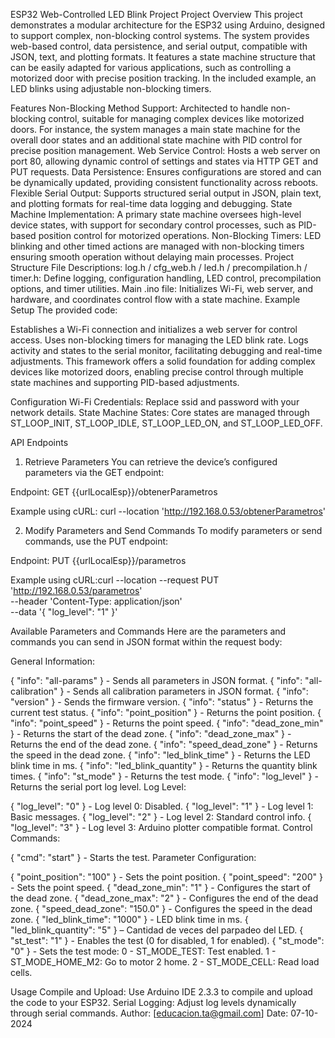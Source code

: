 ESP32 Web-Controlled LED Blink  Project
Project Overview
This project demonstrates a modular architecture for the ESP32 using Arduino, designed to support complex,
 non-blocking control systems. The system provides web-based control, data persistence, and serial output,
  compatible with JSON, text, and plotting formats. It features a state machine structure that can be easily 
  adapted for various applications, such as controlling a motorized door with precise position tracking.
   In the included example, an LED blinks using adjustable non-blocking timers.

Features
Non-Blocking Method Support: Architected to handle non-blocking control, suitable for managing complex devices like motorized doors.
 For instance, the system manages a main state machine for the overall door states and an additional state machine
  with PID control for precise position management.
Web Service Control: Hosts a web server on port 80, allowing dynamic control of settings and states via HTTP GET and PUT requests.
Data Persistence: Ensures configurations are stored and can be dynamically updated, providing consistent functionality across reboots.
Flexible Serial Output: Supports structured serial output in JSON, plain text, and plotting formats for real-time data logging and debugging.
State Machine Implementation: A primary state machine oversees high-level device states,
 with support for secondary control processes, such as PID-based position control for motorized operations.
Non-Blocking Timers: LED blinking and other timed actions are managed with non-blocking timers
 ensuring smooth operation without delaying main processes.
Project Structure
File Descriptions:
log.h / cfg_web.h / led.h / precompilation.h / timer.h: Define logging, configuration handling, LED control, precompilation options, and timer utilities.
Main .ino file: Initializes Wi-Fi, web server, and hardware, and coordinates control flow with a state machine.
Example Setup
The provided code:

Establishes a Wi-Fi connection and initializes a web server for control access.
Uses non-blocking timers for managing the LED blink rate.
Logs activity and states to the serial monitor, facilitating debugging and real-time adjustments.
This framework offers a solid foundation for adding complex devices like motorized doors,
 enabling precise control through multiple state machines and supporting PID-based adjustments.

Configuration
Wi-Fi Credentials: Replace ssid and password with your network details.
State Machine States: Core states are managed through ST_LOOP_INIT, ST_LOOP_IDLE, ST_LOOP_LED_ON, and ST_LOOP_LED_OFF.


API Endpoints
1. Retrieve Parameters
You can retrieve the device’s configured parameters via the GET endpoint:

Endpoint: GET {{urlLocalEsp}}/obtenerParametros

Example using cURL: curl --location 'http://192.168.0.53/obtenerParametros'

2. Modify Parameters and Send Commands
To modify parameters or send commands, use the PUT endpoint:

Endpoint: PUT {{urlLocalEsp}}/parametros

Example using cURL:curl --location --request PUT 'http://192.168.0.53/parametros' \
--header 'Content-Type: application/json' \
--data '{ "log_level": "1" }'

Available Parameters and Commands
Here are the parameters and commands you can send in JSON format within the request body:

General Information:

{ "info": "all-params" } - Sends all parameters in JSON format.
{ "info": "all-calibration" } - Sends all calibration parameters in JSON format.
{ "info": "version" } - Sends the firmware version.
{ "info": "status" } - Returns the current test status.
{ "info": "point_position" } - Returns the point position.
{ "info": "point_speed" } - Returns the point speed.
{ "info": "dead_zone_min" } - Returns the start of the dead zone.
{ "info": "dead_zone_max" } - Returns the end of the dead zone.
{ "info": "speed_dead_zone" } - Returns the speed in the dead zone.
{ "info": "led_blink_time" } - Returns the LED blink time in ms.
{ "info": "led_blink_quantity" } - Returns the quantity blink times.
{ "info": "st_mode" } - Returns the test mode.
{ "info": "log_level" } - Returns the serial port log level.
Log Level:

{ "log_level": "0" } - Log level 0: Disabled.
{ "log_level": "1" } - Log level 1: Basic messages.
{ "log_level": "2" } - Log level 2: Standard control info.
{ "log_level": "3" } - Log level 3: Arduino plotter compatible format.
Control Commands:

{ "cmd": "start" } - Starts the test.
Parameter Configuration:

{ "point_position": "100" } - Sets the point position.
{ "point_speed": "200" } - Sets the point speed.
{ "dead_zone_min": "1" } - Configures the start of the dead zone.
{ "dead_zone_max": "2" } - Configures the end of the dead zone.
{ "speed_dead_zone": "150.0" } - Configures the speed in the dead zone.
{ "led_blink_time": "1000" } - LED blink time in ms.
{ "led_blink_quantity": "5" } – Cantidad de veces del parpadeo del LED.
{ "st_test": "1" } - Enables the test (0 for disabled, 1 for enabled).
{ "st_mode": "0" } - Sets the test mode:
0 - ST_MODE_TEST: Test enabled.
1 - ST_MODE_HOME_M2: Go to motor 2 home.
2 - ST_MODE_CELL: Read load cells.

Usage
Compile and Upload: Use Arduino IDE 2.3.3 to compile and upload the code to your ESP32.
Serial Logging: Adjust log levels dynamically through serial commands.
Author: [educacion.ta@gmail.com]
Date: 07-10-2024